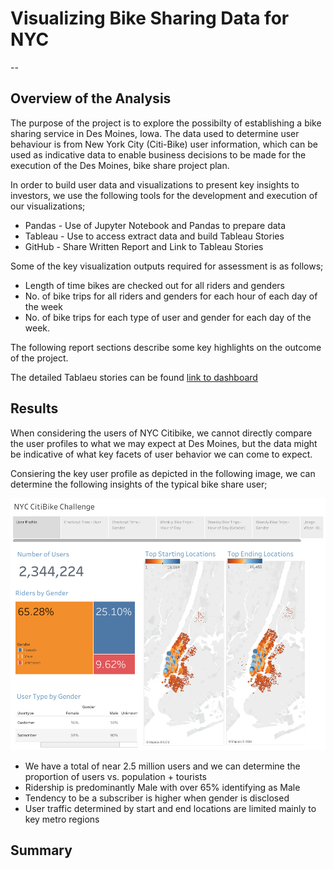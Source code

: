 # Visualizing Bike Sharing Data for NYC
--
## Overview of the Analysis

The purpose of the project is to explore the possibilty of establishing a bike sharing service in Des Moines, Iowa. The data used to determine user behaviour is from New York City (Citi-Bike) user information, which can be used as indicative data to enable business decisions to be made for the execution of the Des Moines, bike share project plan.

In order to build user data and visualizations to present key insights to investors, we use the following tools for the development and execution of our visualizations;

* Pandas - Use of Jupyter Notebook and Pandas to prepare data
* Tableau - Use to access extract data and build Tableau Stories
* GitHub - Share Written Report and Link to Tableau Stories

Some of the key visualization outputs required for assessment is as follows;

* Length of time bikes are checked out for all riders and genders
* No. of bike trips for all riders and genders for each hour of each day of the week
* No. of bike trips for each type of user and gender for each day of the week.

The following report sections describe some key highlights on the outcome of the project.

The detailed Tablaeu stories can be found [link to dashboard](https://public.tableau.com/app/profile/jude.sahabandu/viz/NYC_CitiBike_Challenge_16704446768330/NYCCitiBikeChallenge "link to dashboard")

## Results

When considering the users of NYC Citibike, we cannot directly compare the user profiles to what we may expect at Des Moines, but the data might be indicative of what key facets of user behavior we can come to expect.

Consiering the key user profile as depicted in the following image, we can determine the following insights of the typical bike share user;

![User_Profile](/Images/User_Profile.png)

* We have a total of near 2.5 million users and we can determine the proportion of users vs. population + tourists
* Ridership is predominantly Male with over 65% identifying as Male
* Tendency to be a subscriber is higher when gender is disclosed
* User traffic determined by start and end locations are limited mainly to key metro regions

## Summary
